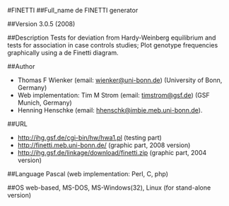 #FINETTI
##Full_name
de FINETTI generator

##Version
3.0.5 (2008)

##Description
Tests for deviation from Hardy-Weinberg equilibrium and tests for association in case controls studies; Plot genotype frequencies graphically using a de Finetti diagram.

##Author
* Thomas F Wienker (email: wienker@uni-bonn.de) (University of Bonn, Germany)
* Web implementation: Tim M Strom (email: timstrom@gsf.de) (GSF Munich, Germany)
* Henning Henschke (email: hhenschk@imbie.meb.uni-bonn.de).

##URL
* http://ihg.gsf.de/cgi-bin/hw/hwa1.pl (testing part)
* http://finetti.meb.uni-bonn.de/ (graphic part, 2008 version)
* http://ihg.gsf.de/linkage/download/finetti.zip (graphic part, 2004 version)

##Language
Pascal (web implementation: Perl, C, php)

##OS
web-based, MS-DOS, MS-Windows(32), Linux (for stand-alone version)

